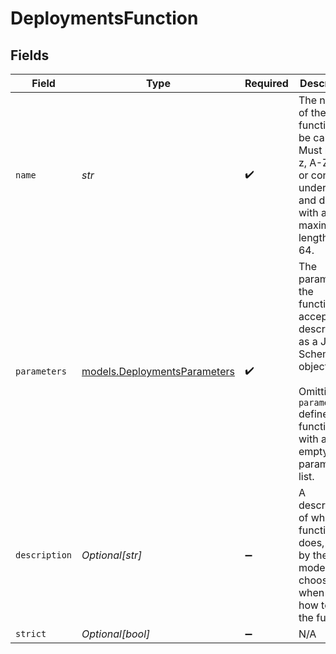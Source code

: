 # DeploymentsFunction


## Fields

| Field                                                                                                                                              | Type                                                                                                                                               | Required                                                                                                                                           | Description                                                                                                                                        |
| -------------------------------------------------------------------------------------------------------------------------------------------------- | -------------------------------------------------------------------------------------------------------------------------------------------------- | -------------------------------------------------------------------------------------------------------------------------------------------------- | -------------------------------------------------------------------------------------------------------------------------------------------------- |
| `name`                                                                                                                                             | *str*                                                                                                                                              | :heavy_check_mark:                                                                                                                                 | The name of the function to be called. Must be a-z, A-Z, 0-9, or contain underscores and dashes, with a maximum length of 64.                      |
| `parameters`                                                                                                                                       | [models.DeploymentsParameters](../models/deploymentsparameters.md)                                                                                 | :heavy_check_mark:                                                                                                                                 | The parameters the functions accepts, described as a JSON Schema object. <br/><br/> Omitting `parameters` defines a function with an empty parameter list. |
| `description`                                                                                                                                      | *Optional[str]*                                                                                                                                    | :heavy_minus_sign:                                                                                                                                 | A description of what the function does, used by the model to choose when and how to call the function.                                            |
| `strict`                                                                                                                                           | *Optional[bool]*                                                                                                                                   | :heavy_minus_sign:                                                                                                                                 | N/A                                                                                                                                                |